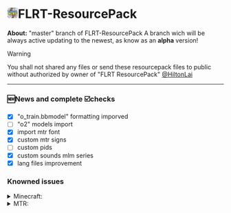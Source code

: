 # <img src="temporary/emojis/FLRT.png" width="25" height="25"/>FLRT-ResourcePack
**About:** 
"master" branch of FLRT-ResourcePack
A branch wich will be always active updating to the newest, as know as an **alpha** version!

> [!WARNING]
> You shall not shared any files or send these resourcepack files to public without authorized by owner of "FLRT ResourcePack" [@HiltonLai](https://github.com/HiltonLai)
---
### 🆕News and complete ☑️checks
- [x] "o_train.bbmodel" formatting imporved
- [ ] "o2" models import
- [x] import mtr font 
- [x] custom mtr signs
- [ ] custom pids
- [x] custom sounds mlm series
- [x] lang files improvement

### Knowned issues
<details>
  <summary>Minecraft:</summary>
  new emojis cannot be load.
  <details>
    <summary>ℹ️information:</summary>
    Need more information for the minecraft emojis json file name
    </details>
</details>

<details>
  <summary>MTR:</summary>
  missing `properties.json` for o_train model
  <details>
    <summary>ℹ️information:</summary>
    Need more example for o_train
  </details>
</details>
